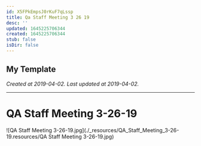 ```yaml
---
id: X5FPkEmpsJ0rKuF7qLssp
title: Qa Staff Meeting 3 26 19
desc: ''
updated: 1645225706344
created: 1645225706344
stub: false
isDir: false
---
```

My Template
---

_Created at 2019-04-02._
_Last updated at 2019-04-02._




---

# QA Staff Meeting 3-26-19


![QA Staff Meeting 3-26-19.jpg](./_resources/QA_Staff_Meeting_3-26-19.resources/QA Staff Meeting 3-26-19.jpg)

